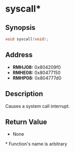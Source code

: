 # syscall*



Synopsis
--------
```C++
void syscall(void);
```



Address
-------
 * __RMHJ08:__ 0x804209f0
 * __RMHE08:__ 0x80477150
 * __RMHP08:__ 0x804777d0



Description
-----------
Causes a system call interrupt.



Return Value
------------
 * None



\* Function's name is arbitrary
